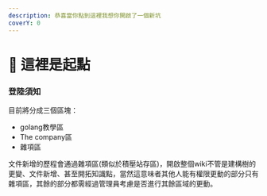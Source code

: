```yaml
---
description: 恭喜當你點到這裡我想你開啟了一個新坑
coverY: 0
---
```


# 🙌 這裡是起點

### 登陸須知

目前將分成三個區塊：

* golang教學區
* The company區
* 雜項區

文件新增的歷程會通過雜項區(類似於積壓站存區)，開啟整個wiki不管是建構樹的更變、文件新增、甚至開拓知識點，當然這意味者其他人能有權限更動的部分只有雜項區，其餘的部分都需經過管理員考慮是否進行其餘區域的更動。
